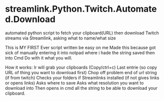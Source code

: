 # streamlink.Python.Twitch.Automated.Download
automated python script to fetch your clipboard(URL) then download Twitch streams via Streamlink, asking what to name/what size

This is MY FIRST Ever script written be easy on me
Made this because got sick of manually entering it into notpad where i hade the string saved then into Cmd
Do with it what you will.

How it works:
Ir will grab your clipboards (Copy/ctrl+c) Last entrie (so copy URL of thing you want to download first)
Chop off problem end of url string (if from twitch)
Checks your folders if Streamlinks installed (if not gives links or opens links)
Asks where to save
Asks what resolution you want to download into
Then opens in cmd all the string to be able to download your clipboard.

 
